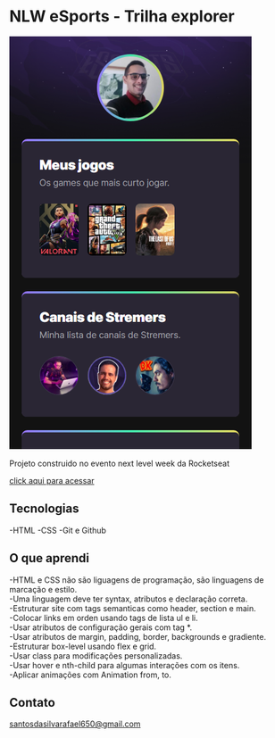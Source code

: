# NLW eSports - Trilha explorer

![preview](git.hub/rafaelsantos360.github.io_NLWsports_.png)

Projeto construido no evento next level week da Rocketseat

[click aqui para acessar](https://rafaelsantos360.github.io/NLWsports/)

## Tecnologias

-HTML
-CSS
-Git e Github

## O que aprendi

-HTML e CSS não são liguagens de programação, são linguagens de 
marcação e estilo.<br> 
-Uma linguagem deve ter syntax, atributos e declaração correta.<br>
-Estruturar site com tags semanticas como header, section e main.<br>
-Colocar links em orden usando tags de lista ul e li.<br>
-Usar atributos de configuração gerais com tag *.<br>
-Usar atributos de margin, padding, border, backgrounds e gradiente.<br>
-Estruturar box-level usando flex e grid.<br>
-Usar class para modificações personalizadas.<br>
-Usar hover e nth-child para algumas interações com os itens.<br>
-Aplicar animações com Animation from, to.<br> 

## Contato

santosdasilvarafael650@gmail.com
